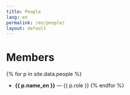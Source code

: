 ```yaml
---
title: People
lang: en
permalink: /en/people/
layout: default
---
```

# Members

{% for p in site.data.people %}
- **{{ p.name_en }}** — {{ p.role }}
{% endfor %}
